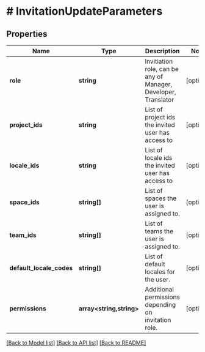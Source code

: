 # # InvitationUpdateParameters

## Properties

Name | Type | Description | Notes
------------ | ------------- | ------------- | -------------
**role** | **string** | Invitiation role, can be any of Manager, Developer, Translator | [optional] 
**project_ids** | **string** | List of project ids the invited user has access to | [optional] 
**locale_ids** | **string** | List of locale ids the invited user has access to | [optional] 
**space_ids** | **string[]** | List of spaces the user is assigned to. | [optional] 
**team_ids** | **string[]** | List of teams the user is assigned to. | [optional] 
**default_locale_codes** | **string[]** | List of default locales for the user. | [optional] 
**permissions** | **array&lt;string,string&gt;** | Additional permissions depending on invitation role. | [optional] 

[[Back to Model list]](../../README.md#documentation-for-models) [[Back to API list]](../../README.md#documentation-for-api-endpoints) [[Back to README]](../../README.md)


